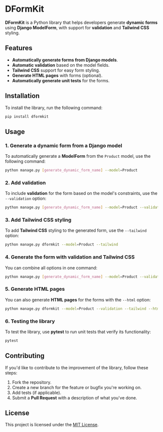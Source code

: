 # DFormKit

**DFormKit** is a Python library that helps developers generate **dynamic forms** using **Django ModelForm**, with support for **validation** and **Tailwind CSS** styling.

## Features

- **Automatically generate forms from Django models**.
- **Automatic validation** based on the model fields.
- **Tailwind CSS** support for easy form styling.
- **Generate HTML pages** with forms (optional).
- **Automatically generate unit tests** for the forms.

## Installation

To install the library, run the following command:

```bash
pip install dformkit
```

## Usage

### 1. Generate a dynamic form from a Django model

To automatically generate a **ModelForm** from the `Product` model, use the following command:

```bash
python manage.py [generate_dynamic_form_name] --model=Product
```

### 2. Add validation

To include **validation** for the form based on the model's constraints, use the `--validation` option:

```bash
python manage.py [generate_dynamic_form_name] --model=Product --validation
```

### 3. Add Tailwind CSS styling

To add **Tailwind CSS** styling to the generated form, use the `--tailwind` option:

```bash
python manage.py dformkit --model=Product --tailwind
```

### 4. Generate the form with validation and Tailwind CSS

You can combine all options in one command:

```bash
python manage.py [generate_dynamic_form_name] --model=Product --validation --tailwind
```

### 5. Generate HTML pages

You can also generate **HTML pages** for the forms with the `--html` option:

```bash
python manage.py dformkit --model=Product --validation --tailwind --html
```

### 6. Testing the library

To test the library, use **pytest** to run unit tests that verify its functionality:

```bash
pytest
```

## Contributing

If you'd like to contribute to the improvement of the library, follow these steps:

1. Fork the repository.
2. Create a new branch for the feature or bugfix you're working on.
3. Add tests (if applicable).
4. Submit a **Pull Request** with a description of what you've done.

## License

This project is licensed under the [MIT License](LICENSE).

